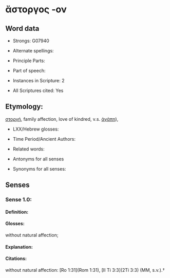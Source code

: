 # ἄστοργος -ον

<!-- Status: S2=NeedsEdits -->
<!-- Lexica used for edits:   -->

## Word data

* Strongs: G07940

* Alternate spellings:



* Principle Parts: 


* Part of speech: 


* Instances in Scripture: 2

* All Scriptures cited: Yes

## Etymology: 

[στοργή](), family affection, love of kindred, v.s. [ἀγάπη]()),

* LXX/Hebrew glosses: 


* Time Period/Ancient Authors: 


* Related words: 

* Antonyms for all senses

* Synonyms for all senses: 


## Senses 


### Sense  1.0: 

#### Definition: 

#### Glosses: 

without natural affection; 

#### Explanation: 


#### Citations: 

without natural affection: [Ro 1:31](Rom 1:31), [II Ti 3:3](2Ti 3:3) (MM, s.v.).†
